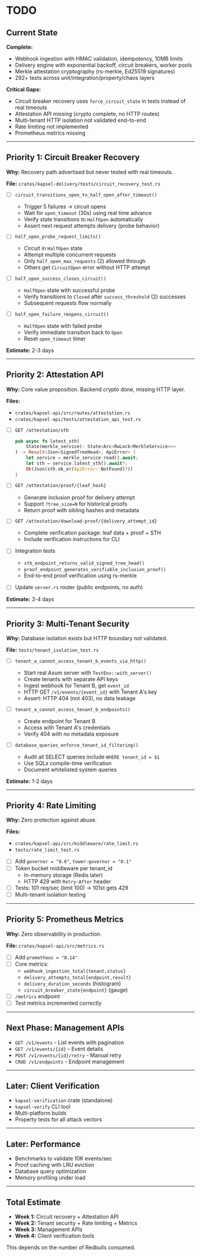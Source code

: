 # TODO

## Current State

**Complete:**

- Webhook ingestion with HMAC validation, idempotency, 10MB limits
- Delivery engine with exponential backoff, circuit breakers, worker pools
- Merkle attestation cryptography (rs-merkle, Ed25519 signatures)
- 292+ tests across unit/integration/property/chaos layers

**Critical Gaps:**

- Circuit breaker recovery uses `force_circuit_state` in tests instead of real timeouts
- Attestation API missing (crypto complete, no HTTP routes)
- Multi-tenant HTTP isolation not validated end-to-end
- Rate limiting not implemented
- Prometheus metrics missing

---

## Priority 1: Circuit Breaker Recovery

**Why:** Recovery path advertised but never tested with real timeouts.

**File:** `crates/kapsel-delivery/tests/circuit_recovery_test.rs`

- [ ] `circuit_transitions_open_to_half_open_after_timeout()`
  - Trigger 5 failures → circuit opens
  - Wait for `open_timeout` (30s) using real time advance
  - Verify state transitions to `HalfOpen` automatically
  - Assert next request attempts delivery (probe behavior)

- [ ] `half_open_probe_request_limits()`
  - Circuit in `HalfOpen` state
  - Attempt multiple concurrent requests
  - Only `half_open_max_requests` (2) allowed through
  - Others get `CircuitOpen` error without HTTP attempt

- [ ] `half_open_success_closes_circuit()`
  - `HalfOpen` state with successful probe
  - Verify transitions to `Closed` after `success_threshold` (2) successes
  - Subsequent requests flow normally

- [ ] `half_open_failure_reopens_circuit()`
  - `HalfOpen` state with failed probe
  - Verify immediate transition back to `Open`
  - Reset `open_timeout` timer

**Estimate:** 2-3 days

---

## Priority 2: Attestation API

**Why:** Core value proposition. Backend crypto done, missing HTTP layer.

**Files:**

- `crates/kapsel-api/src/routes/attestation.rs`
- `crates/kapsel-api/tests/attestation_api_test.rs`

- [ ] `GET /attestation/sth`

  ```rust
  pub async fn latest_sth(
      State(merkle_service): State<Arc<RwLock<MerkleService>>>
  ) -> Result<Json<SignedTreeHead>, ApiError> {
      let service = merkle_service.read().await;
      let sth = service.latest_sth().await?;
      Ok(Json(sth.ok_or(ApiError::NotFound)?))
  }
  ```

- [ ] `GET /attestation/proof/{leaf_hash}`
  - Generate inclusion proof for delivery attempt
  - Support `?tree_size=N` for historical proofs
  - Return proof with sibling hashes and metadata

- [ ] `GET /attestation/download-proof/{delivery_attempt_id}`
  - Complete verification package: leaf data + proof + STH
  - Include verification instructions for CLI

- [ ] Integration tests
  - `sth_endpoint_returns_valid_signed_tree_head()`
  - `proof_endpoint_generates_verifiable_inclusion_proof()`
  - End-to-end proof verification using rs-merkle

- [ ] Update `server.rs` router (public endpoints, no auth)

**Estimate:** 3-4 days

---

## Priority 3: Multi-Tenant Security

**Why:** Database isolation exists but HTTP boundary not validated.

**File:** `tests/tenant_isolation_test.rs`

- [ ] `tenant_a_cannot_access_tenant_b_events_via_http()`
  - Start real Axum server with `TestEnv::with_server()`
  - Create tenants with separate API keys
  - Ingest webhook for Tenant B, get `event_id`
  - HTTP GET `/v1/events/{event_id}` with Tenant A's key
  - Assert: HTTP 404 (not 403), no data leakage

- [ ] `tenant_a_cannot_access_tenant_b_endpoints()`
  - Create endpoint for Tenant B
  - Access with Tenant A's credentials
  - Verify 404 with no metadata exposure

- [ ] `database_queries_enforce_tenant_id_filtering()`
  - Audit all SELECT queries include `WHERE tenant_id = $1`
  - Use SQLx compile-time verification
  - Document whitelisted system queries

**Estimate:** 1-2 days

---

## Priority 4: Rate Limiting

**Why:** Zero protection against abuse.

**Files:**

- `crates/kapsel-api/src/middleware/rate_limit.rs`
- `tests/rate_limit_test.rs`

- [ ] Add `governor = "0.6"`, `tower-governor = "0.1"`
- [ ] Token bucket middleware per tenant_id
  - In-memory storage (Redis later)
  - HTTP 429 with `Retry-After` header
- [ ] Tests: 101 req/sec (limit 100) → 101st gets 429
- [ ] Multi-tenant isolation testing

---

## Priority 5: Prometheus Metrics

**Why:** Zero observability in production.

**File:** `crates/kapsel-api/src/metrics.rs`

- [ ] Add `prometheus = "0.14"`
- [ ] Core metrics:
  - `webhook_ingestion_total{tenant,status}`
  - `delivery_attempts_total{endpoint,result}`
  - `delivery_duration_seconds` (histogram)
  - `circuit_breaker_state{endpoint}` (gauge)
- [ ] `/metrics` endpoint
- [ ] Test metrics incremented correctly

---

## Next Phase: Management APIs

- `GET /v1/events` - List events with pagination
- `GET /v1/events/{id}` - Event details
- `POST /v1/events/{id}/retry` - Manual retry
- `CRUD /v1/endpoints` - Endpoint management

---

## Later: Client Verification

- `kapsel-verification` crate (standalone)
- `kapsel-verify` CLI tool
- Multi-platform builds
- Property tests for all attack vectors

---

## Later: Performance

- Benchmarks to validate 10K events/sec
- Proof caching with LRU eviction
- Database query optimization
- Memory profiling under load

---

## Total Estimate

- **Week 1:** Circuit recovery + Attestation API
- **Week 2:** Tenant security + Rate limiting + Metrics
- **Week 3:** Management APIs
- **Week 4:** Client verification tools

This depends on the number of Redbulls consumed.
